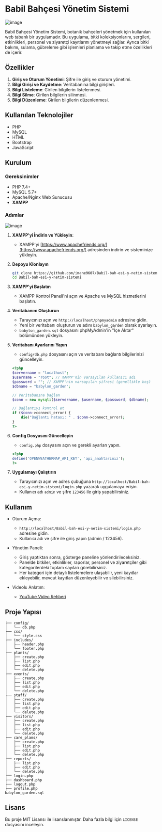 # Babil Bahçesi Yönetim Sistemi

![image](https://github.com/imane9607/Babil-bah-esi-y-netim-sistemi/assets/168463900/01032cf9-9705-47b4-a10f-8c99a08ee2a6)

Babil Bahçesi Yönetim Sistemi, botanik bahçeleri yönetmek için kullanılan web tabanlı bir uygulamadır. Bu uygulama, bitki koleksiyonlarını, sergileri, etkinlikleri, personel ve ziyaretçi kayıtlarını yönetmeyi sağlar. Ayrıca bitki bakımı, sulama, gübreleme gibi işlemleri planlama ve takip etme özellikleri de içerir.

## Özellikler

1. **Giriş ve Oturum Yönetimi**: Şifre ile giriş ve oturum yönetimi.
2. **Bilgi Girişi ve Kaydetme**: Veritabanına bilgi girişleri.
3. **Bilgi Listeleme**: Girilen bilgilerin listelenmesi.
4. **Bilgi Silme**: Girilen bilgilerin silinmesi.
5. **Bilgi Düzenleme**: Girilen bilgilerin düzenlenmesi.

## Kullanılan Teknolojiler

- PHP
- MySQL
- HTML
- Bootstrap
- JavaScript

## Kurulum

### Gereksinimler

- PHP 7.4+
- MySQL 5.7+
- Apache/Nginx Web Sunucusu
- **XAMPP**

### Adımlar
![image](https://github.com/imane9607/Babil-bah-esi-y-netim-sistemi/assets/168463900/e28ffaf9-69ff-4c23-87b6-3abc50f7bb1e)

1. **XAMPP'yi İndirin ve Yükleyin:** 
   - XAMPP'yi [https://www.apachefriends.org/](https://www.apachefriends.org/) adresinden indirin ve sisteminize yükleyin.

2. **Depoyu Klonlayın**
   ```sh
   git clone https://github.com/imane9607/Babil-bah-esi-y-netim-sistemi.git
   cd Babil-bah-esi-y-netim-sistemi
   ```

3. **XAMPP'yi Başlatın**
   - XAMPP Kontrol Paneli'ni açın ve Apache ve MySQL hizmetlerini başlatın.

4. **Veritabanını Oluşturun**
   - Tarayıcınızı açın ve `http://localhost/phpmyadmin` adresine gidin.
   - Yeni bir veritabanı oluşturun ve adını `babylon_garden` olarak ayarlayın.
   - `babylon_garden.sql` dosyasını phpMyAdmin'in "İçe Aktar" bölümünden yükleyin.

5. **Veritabanı Ayarlarını Yapın**
   - `config/db.php` dosyasını açın ve veritabanı bağlantı bilgilerinizi güncelleyin.

   ```php
   <?php
   $servername = "localhost";
   $username = "root"; // XAMPP'nin varsayılan kullanıcı adı
   $password = ""; // XAMPP'nin varsayılan şifresi (genellikle boş)
   $dbname = "babylon_garden";

   // Veritabanına bağlan
   $conn = new mysqli($servername, $username, $password, $dbname);

   // Bağlantıyı kontrol et
   if ($conn->connect_error) {
       die("Bağlantı hatası: " . $conn->connect_error);
   }
   ?>
   ```

6. **Config Dosyasını Güncelleyin**
   - `config.php` dosyasını açın ve gerekli ayarları yapın.

   ```php
   <?php
   define('OPENWEATHERMAP_API_KEY', 'api_anahtarınız');
   ?>
   ```

7. **Uygulamayı Çalıştırın**
   - Tarayıcınızı açın ve adres çubuğuna `http://localhost/Babil-bah-esi-y-netim-sistemi/login.php` yazarak uygulamaya erişin.
   - Kullanıcı adı `admin` ve şifre `123456` ile giriş yapabilirsiniz.

## Kullanım

- Oturum Açma:
  - `http://localhost/Babil-bah-esi-y-netim-sistemi/login.php` adresine gidin.
  - Kullanıcı adı ve şifre ile giriş yapın (admin / 123456).

- Yönetim Paneli:
  - Giriş yaptıktan sonra, gösterge paneline yönlendirileceksiniz.
  - Panelde bitkiler, etkinlikler, raporlar, personel ve ziyaretçiler gibi kategorilerdeki toplam sayıları görebilirsiniz.
  - Her kategori için detaylı listelemelere ulaşabilir, yeni kayıtlar ekleyebilir, mevcut kayıtları düzenleyebilir ve silebilirsiniz.

- Videolu Anlatım:
  - [YouTube Video Rehberi](https://youtu.be/ornek_video_linki)

## Proje Yapısı

```plaintext
├── config/
│   └── db.php
├── css/
│   └── style.css
├── includes/
│   ├── header.php
│   └── footer.php
├── plants/
│   ├── create.php
│   ├── list.php
│   ├── edit.php
│   └── delete.php
├── events/
│   ├── create.php
│   ├── list.php
│   ├── edit.php
│   └── delete.php
├── staff/
│   ├── create.php
│   ├── list.php
│   ├── edit.php
│   └── delete.php
├── visitors/
│   ├── create.php
│   ├── list.php
│   ├── edit.php
│   └── delete.php
├── care_plans/
│   ├── create.php
│   ├── list.php
│   ├── edit.php
│   └── delete.php
├── reports/
│   ├── list.php
│   ├── edit.php
│   └── delete.php
├── login.php
├── dashboard.php
├── logout.php
├── profile.php
babylon_garden.sql
```

## Lisans

Bu proje MIT Lisansı ile lisanslanmıştır. Daha fazla bilgi için `LICENSE` dosyasını inceleyin.
